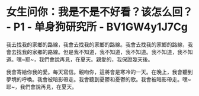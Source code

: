 # 女生问你：我是不是不好看？该怎么回？ - P1 - 单身狗研究所 - BV1GW4y1J7Cg

我去找我的家鄉的路線，我會去找我的家鄉的路線。我會去找我的家鄉的路線，我會去找我的家鄉的路線。但是我不知道，我不知道，我不知道。我不知道，我不知道。嘿~耶~，我們會說再見，在夏天。親愛的，我保證幾天後。

我會寄給你我的愛。每天寫信。親吻你，這將會是寒冷的一天。在晚上，我會聽到夢境的呼喚。我會被暗影帶走。我會聽到憂鬱和憂鬱的歌。我會被暗影帶走。嘿~耶~，我們會說再見，在夏天。

